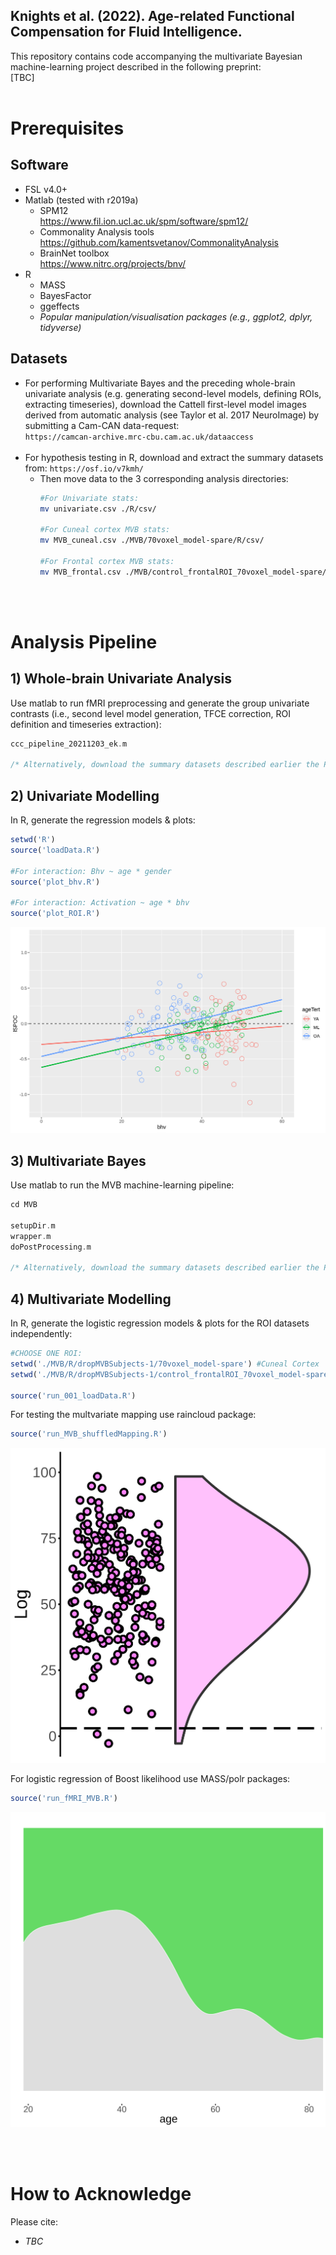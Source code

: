 ## Knights et al. (2022). Age-related Functional Compensation for Fluid Intelligence.

This repository contains code accompanying the multivariate Bayesian machine-learning project described in the following preprint:<br>
[TBC]
<br>
<br>

# **Prerequisites**
## Software
- FSL v4.0+
- Matlab (tested with r2019a)
    - SPM12 <br>
    https://www.fil.ion.ucl.ac.uk/spm/software/spm12/
    - Commonality Analysis tools <br>
    https://github.com/kamentsvetanov/CommonalityAnalysis
    - BrainNet toolbox <br>
    https://www.nitrc.org/projects/bnv/
- R
    - MASS
    - BayesFactor
    - ggeffects
    - *Popular manipulation/visualisation packages (e.g., ggplot2, dplyr, tidyverse)*

 
## Datasets
- For performing Multivariate Bayes and the preceding whole-brain univariate analysis (e.g. generating second-level models, defining ROIs, extracting timeseries), download the  Cattell first-level model images derived from automatic analysis (see Taylor et al. 2017 NeuroImage) by submitting a Cam-CAN data-request: <br>```https://camcan-archive.mrc-cbu.cam.ac.uk/dataaccess``` <br><br>
- For hypothesis testing in R, download and extract the summary datasets from:
```https://osf.io/v7kmh/```
    - Then move data to the 3 corresponding analysis directories:
        ```bash
        #For Univariate stats:
        mv univariate.csv ./R/csv/

        #For Cuneal cortex MVB stats:
        mv MVB_cuneal.csv ./MVB/70voxel_model-spare/R/csv/

        #For Frontal cortex MVB stats:
        mv MVB_frontal.csv ./MVB/control_frontalROI_70voxel_model-spare/R/csv/
        ```
<br>
<br>

# **Analysis Pipeline**
## 1) Whole-brain Univariate Analysis
Use matlab to run fMRI preprocessing and generate the group univariate contrasts (i.e., second level model generation, TFCE correction, ROI definition and timeseries extraction):<br>
```c
ccc_pipeline_20211203_ek.m

/* Alternatively, download the summary datasets described earlier the Prerequisties section.
```

## **2) Univariate Modelling**
In R, generate the regression models & plots:
<br>
```r
setwd('R')
source('loadData.R')

#For interaction: Bhv ~ age * gender
source('plot_bhv.R')

#For interaction: Activation ~ age * bhv
source('plot_ROI.R')
```

![Cuneal-UnivariateInteraction](./R/lSPOCBYbhv_withAgeTert.png)


## **3) Multivariate Bayes**
Use matlab to run the MVB machine-learning pipeline:
```c
cd MVB

setupDir.m
wrapper.m
doPostProcessing.m

/* Alternatively, download the summary datasets described earlier the Prerequisties section.
```

## **4) Multivariate Modelling**
In R, generate the logistic regression models & plots for the ROI datasets independently:
<br>
```r
#CHOOSE ONE ROI: 
setwd('./MVB/R/dropMVBSubjects-1/70voxel_model-spare') #Cuneal Cortex
setwd('./MVB/R/dropMVBSubjects-1/control_frontalROI_70voxel_model-spare') #Frontal Cortex

source('run_001_loadData.R')
```

For testing the multvariate mapping use raincloud package:

```r
source('run_MVB_shuffledMapping.R') 
```

![Cuneal-Mapping](./MVB/R/dropMVBSubjects-1/70voxel_model-sparse/images/shuffledMVB.png)

For logistic regression of Boost likelihood use MASS/polr packages:
```r
source('run_fMRI_MVB.R')
```

![Cuneal-Boost](./MVB/R/dropMVBSubjects-1/70voxel_model-sparse/images/Boost_geom_density.png)

<br>
<br>

# How to Acknowledge
Please cite: <br>
* *TBC*